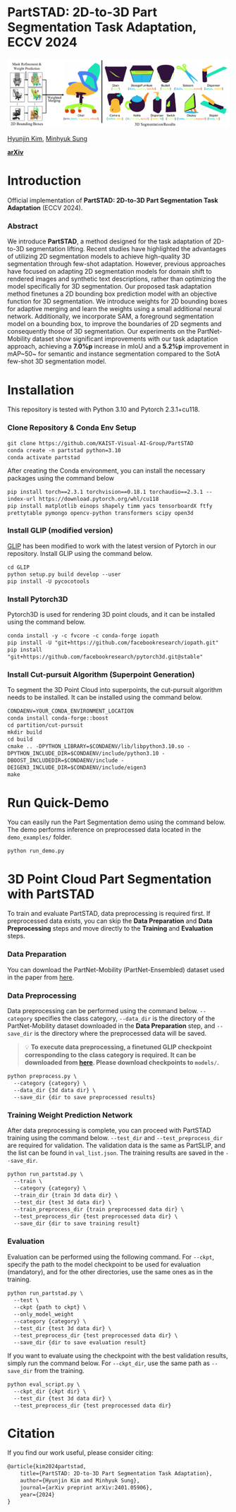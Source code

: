 # PartSTAD: 2D-to-3D Part Segmentation Task Adaptation, ECCV 2024
![poster](./figure/teaser.png)

[Hyunjin Kim](https://kormachine.github.io/), [Minhyuk Sung](https://mhsung.github.io/)

[**arXiv**](https://arxiv.org/abs/2401.05906)



<!-- # Updates
- (2024.09.19) Released the code for PartSTAD including training and evaluation code. -->

# Introduction
Official implementation of **PartSTAD: 2D-to-3D Part Segmentation Task Adaptation** (ECCV 2024).
### Abstract
We introduce **PartSTAD**, a method designed for the task adaptation of 2D-to-3D segmentation lifting. Recent studies have highlighted the advantages of utilizing 2D segmentation models to achieve high-quality 3D segmentation through few-shot adaptation. However, previous approaches have focused on adapting 2D segmentation models for domain shift to rendered images and synthetic text descriptions, rather than optimizing the model specifically for 3D segmentation. Our proposed task adaptation method finetunes a 2D bounding box prediction model with an objective function for 3D segmentation. We introduce weights for 2D bounding boxes for adaptive merging and learn the weights using a small additional neural network. Additionally, we incorporate SAM, a foreground segmentation model on a bounding box, to improve the boundaries of 2D segments and consequently those of 3D segmentation. Our experiments on the PartNet-Mobility dataset show significant improvements with our task adaptation approach, achieving a **7.0\%p** increase in mIoU and a **5.2\%p** improvement in mAP~50~ for semantic and instance segmentation compared to the SotA few-shot 3D segmentation model.

# Installation
This repository is tested with Python 3.10 and Pytorch 2.3.1+cu118.

### Clone Repository & Conda Env Setup
```
git clone https://github.com/KAIST-Visual-AI-Group/PartSTAD
conda create -n partstad python=3.10 
conda activate partstad
```
After creating the Conda environment, you can install the necessary packages using the command below
```
pip install torch==2.3.1 torchvision==0.18.1 torchaudio==2.3.1 --index-url https://download.pytorch.org/whl/cu118
pip install matplotlib einops shapely timm yacs tensorboardX ftfy prettytable pymongo opencv-python transformers scipy open3d
```

### Install GLIP (modified version)
[GLIP](https://github.com/microsoft/GLIP) has been modified to work with the latest version of Pytorch in our repository. Install GLIP using the command below.
```
cd GLIP
python setup.py build develop --user
pip install -U pycocotools
```


### Install Pytorch3D
Pytorch3D is used for rendering 3D point clouds, and it can be installed using the command below.
```
conda install -y -c fvcore -c conda-forge iopath
pip install -U "git+https://github.com/facebookresearch/iopath.git"
pip install "git+https://github.com/facebookresearch/pytorch3d.git@stable"
```

### Install Cut-pursuit Algorithm (Superpoint Generation)
To segment the 3D Point Cloud into superpoints, the cut-pursuit algorithm needs to be installed. It can be installed using the command below.
```
CONDAENV=YOUR_CONDA_ENVIRONMENT_LOCATION
conda install conda-forge::boost
cd partition/cut-pursuit
mkdir build
cd build
cmake .. -DPYTHON_LIBRARY=$CONDAENV/lib/libpython3.10.so -DPYTHON_INCLUDE_DIR=$CONDAENV/include/python3.10 -DBOOST_INCLUDEDIR=$CONDAENV/include -DEIGEN3_INCLUDE_DIR=$CONDAENV/include/eigen3
make
```

# Run Quick-Demo
You can easily run the Part Segmentation demo using the command below. The demo performs inference on preprocessed data located in the `demo_examples/` folder.

```
python run_demo.py
```

# 3D Point Cloud Part Segmentation with PartSTAD
To train and evaluate PartSTAD, data preprocessing is required first. If preprocessed data exists, you can skip the **Data Preparation** and **Data Preprocessing** steps and move directly to the **Training** and **Evaluation** steps.

### Data Preparation
You can download the PartNet-Mobility (PartNet-Ensembled) dataset used in the paper from [here](https://huggingface.co/datasets/minghua/PartSLIP/tree/main/).


### Data Preprocessing
Data preprocessing can be performed using the command below. `--category` specifies the class category, `--data_dir` is the directory of the PartNet-Mobility dataset downloaded in the **Data Preparation** step, and `--save_dir` is the directory where the preprocessed data will be saved. 


> :bulb: **To execute data preprocessing, a finetuned GLIP checkpoint corresponding to the class category is required. It can be downloaded from [here](https://huggingface.co/datasets/minghua/PartSLIP/tree/main/models). Please download checkpoints to `models/`.**

```
python preprocess.py \
  --category {category} \
  --data_dir {3d data dir} \
  --save_dir {dir to save preprocessed results}
```


### Training Weight Prediction Network
After data preprocessing is complete, you can proceed with PartSTAD training using the command below. `--test_dir` and `--test_preprocess_dir` are required for validation. The validation data is the same as PartSLIP, and the list can be found in `val_list.json`. The training results are saved in the `--save_dir`.
```
python run_partstad.py \
  --train \
  --category {category} \
  --train_dir {train 3d data dir} \
  --test_dir {test 3d data dir} \
  --train_preprocess_dir {train preprocessed data dir} \
  --test_preprocess_dir {test preprocessed data dir} \
  --save_dir {dir to save training result}
```


### Evaluation
Evaluation can be performed using the following command. For `--ckpt`, specify the path to the model checkpoint to be used for evaluation (mandatory), and for the other directories, use the same ones as in the training.
```
python run_partstad.py \
  --test \
  --ckpt {path to ckpt} \
  --only_model_weight
  --category {category} \
  --test_dir {test 3d data dir} \
  --test_preprocess_dir {test preprocessed data dir} \
  --save_dir {dir to save evaluation result}
```

If you want to evaluate using the checkpoint with the best validation results, simply run the command below. For `--ckpt_dir`, use the same path as `--save_dir` from the training.
```
python eval_script.py \
  --ckpt_dir {ckpt dir} \
  --test_dir {test 3d data dir} \
  --test_preprocess_dir {test preprocessed data dir}
```

# Citation
If you find our work useful, please consider citing:
```
@article{kim2024partstad,
    title={PartSTAD: 2D-to-3D Part Segmentation Task Adaptation}, 
    author={Hyunjin Kim and Minhyuk Sung},
    journal={arXiv preprint arXiv:2401.05906},
    year={2024}
}
```
